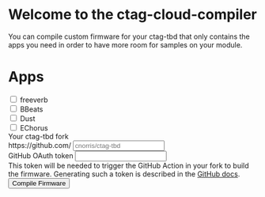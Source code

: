 <h1>Welcome to the ctag-cloud-compiler</h1>

<p>You can compile custom firmware for your ctag-tbd that only contains the apps you need in order to have more room for samples on your module.</p>

<h1>Apps</h1>

<form>
    <div class="form-check form-switch">
      <input class="form-check-input" type="checkbox" id="flexSwitchCheckDefault">
      <label class="form-check-label" for="flexSwitchCheckDefault">freeverb</label>
    </div>
    <div class="form-check form-switch">
      <input class="form-check-input" type="checkbox" id="flexSwitchCheckDefault">
      <label class="form-check-label" for="flexSwitchCheckDefault">BBeats</label>
    </div>
    <div class="form-check form-switch">
      <input class="form-check-input" type="checkbox" id="flexSwitchCheckDefault">
      <label class="form-check-label" for="flexSwitchCheckDefault">Dust</label>
    </div>
    <div class="form-check form-switch">
      <input class="form-check-input" type="checkbox" id="flexSwitchCheckDefault">
      <label class="form-check-label" for="flexSwitchCheckDefault">EChorus</label>
    </div>
    <label for="basic-url" class="form-label">Your ctag-tbd fork</label>
    <div class="input-group mb-3">
      <span class="input-group-text" id="basic-addon3">https://github.com/</span>
      <input type="text" class="form-control" id="basic-url" aria-describedby="basic-addon3" placeholder="cnorris/ctag-tbd">
    </div>
    <div class="mb-3">
        <label for="oauth-help" class="form-label">GitHub OAuth token</label>
        <input type="text" class="form-control" id="oauth-token" aria-describedby="oauth-help">
        <div id="oauth-help" class="form-text">This token will be needed to trigger the GitHub Action in your fork to build the firmware. Generating such a token is described in the <a target="_blank" href="https://docs.github.com/en/github/authenticating-to-github/keeping-your-account-and-data-secure/creating-a-personal-access-token">GitHub docs</a>.</div>
    </div>
    <button type="submit" class="btn btn-primary">Compile Firmware</button>
</form>

